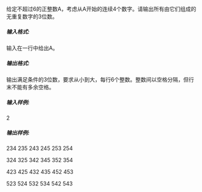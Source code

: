 给定不超过6的正整数A，考虑从A开始的连续4个数字。请输出所有由它们组成的无重复数字的3位数。

##### 输入格式:

输入在一行中给出A。

##### 输出格式:

输出满足条件的3位数，要求从小到大，每行6个整数。整数间以空格分隔，但行末不能有多余空格。

##### 输入样例:

2

##### 输出样例:

234 235 243 245 253 254

324 325 342 345 352 354

423 425 432 435 452 453

523 524 532 534 542 543